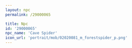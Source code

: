 ```yaml
---
layout: npc
permalink: /29000065

title: Npc
id: '29000065'
npc_name: 'Cave Spider'
icon_url: 'portrait/mob/02020081_m_forestspider_p.png'
---
```

